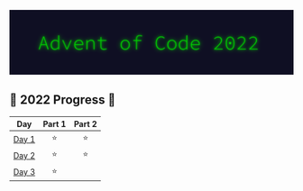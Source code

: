 ![AoC2022 logo](https://raw.githubusercontent.com/tfeuerbach/advent-of-code/main/2022/aoc_2022.png)

<!--- advent_readme_stars table --->
## 🎄 2022 Progress 🎄

| Day | Part 1 | Part 2 |
| :---: | :---: | :---: |
| [Day 1](https://github.com/tfeuerbach/advent_of_code/tree/main/2022/day-01) | ⭐ | ⭐ |
| [Day 2](https://github.com/tfeuerbach/advent_of_code/tree/main/2022/day-02) | ⭐ | ⭐ |
| [Day 3](https://github.com/tfeuerbach/advent_of_code/tree/main/2022/day-03) | ⭐ |   |
<!--- advent_readme_stars table --->
